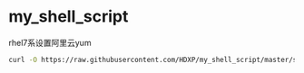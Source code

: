 # my_shell_script

rhel7系设置阿里云yum
```bash
curl -O https://raw.githubusercontent.com/HDXP/my_shell_script/master/script/rhel7_yum_aliyun.sh
```
